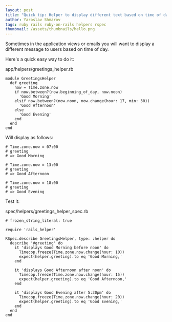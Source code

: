 ```yaml
---
layout: post
title: "Quick tip: Helper to display different text based on time of day"
author: Yaroslav Shmarov
tags: ruby rails ruby-on-rails helpers rspec
thumbnail: /assets/thumbnails/hello.png
---
```


Sometimes in the application views or emails you will want to display a different message to users based on time of day. 

Here's a quick easy way to do it:

app/helpers/greetings_helper.rb

```
module GreetingsHelper
  def greeting
    now = Time.zone.now
    if now.between?(now.beginning_of_day, now.noon)
      'Good Morning'
    elsif now.between?(now.noon, now.change(hour: 17, min: 30))
      'Good Afternoon'
    else
      'Good Evening'
    end
  end
end
```

Will display as follows:

```
# Time.zone.now = 07:00
# greeting
# => Good Morning

# Time.zone.now = 13:00
# greeting
# => Good Afternoon

# Time.zone.now = 18:00
# greeting
# => Good Evening
```

Test it:

spec/helpers/greetings_helper_spec.rb

```
# frozen_string_literal: true

require 'rails_helper'

RSpec.describe GreetingsHelper, type: :helper do
  describe '#greeting' do
    it 'displays Good Morning before noon' do
      Timecop.freeze(Time.zone.now.change(hour: 10))
      expect(helper.greeting).to eq 'Good Morning,'
    end

    it 'displays Good Afternoon after noon' do
      Timecop.freeze(Time.zone.now.change(hour: 15))
      expect(helper.greeting).to eq 'Good Afternoon,'
    end

    it 'displays Good Evening after 5:30pm' do
      Timecop.freeze(Time.zone.now.change(hour: 20))
      expect(helper.greeting).to eq 'Good Evening,'
    end
  end
end
```
